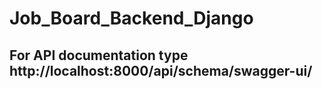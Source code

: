 # Job_Board_Backend_Django
## For API documentation type http://localhost:8000/api/schema/swagger-ui/
